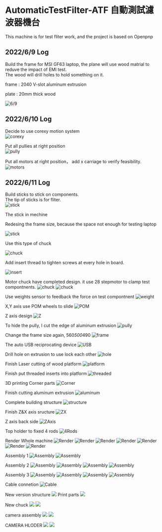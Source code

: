 # AutomaticTestFilter-ATF 自動測試濾波器機台

This machine is for test fliter work, and the project is based on Openpnp

## 2022/6/9 Log

Build the frame for MSI GF63 laptop, the plane will use wood matrial to reduve the impact of EMI test.  
The wood will drill holes to hold something on it.

frame : 2040 V-slot aluminum extrusion

plate : 20mm thick wood

![6/9](https://github.com/Andy-Cheng1017/AutomaticTestFilter-ATF/blob/main/img/2022-06-09%2015.29.12.png)

## 2022/6/10 Log

Decide to use corexy motion system  
![corexy](https://github.com/Andy-Cheng1017/AutomaticTestFilter-ATF/blob/main/img/6a9e99aeec0aafb9233e9deea945becb.jpg)

Put all pullies at right position  
![pully](https://github.com/Andy-Cheng1017/AutomaticTestFilter-ATF/blob/main/img/2022-06-11%2003.24.13.png)

Put all motors at right position， add x carriage to verify feasibility.  
![motors](https://github.com/Andy-Cheng1017/AutomaticTestFilter-ATF/blob/main/img/2022-06-10%2021.09.02.png)

## 2022/6/11 Log

Build sticks to stick on components.  
The tip of sticks is for fliter.  
![stick](https://github.com/Andy-Cheng1017/AutomaticTestFilter-ATF/blob/main/img/2022-06-11%2002.40.23.png)

The stick in mechine

Redesing the frame size, because the space not enough for testing laptop

![stick](https://github.com/Andy-Cheng1017/AutomaticTestFilter-ATF/blob/main/img/2022-06-11%2002.40.53.png)

Use this type of chuck

![chuck](https://github.com/Andy-Cheng1017/AutomaticTestFilter-ATF/blob/main/img/2022-06-11%2002.42.20.png)

Add insert thread to tighten screws at every hole in board.

![insert](https://github.com/Andy-Cheng1017/AutomaticTestFilter-ATF/blob/main/img/2022-06-11%2003.20.32.png)

Motor chuck have completed design. it use 28 stepmotor to clamp test compontnents.
![chuck](https://github.com/Andy-Cheng1017/AutomaticTestFilter-ATF/blob/main/img/2022-07-25%2017.49.41.png)
![chuck](https://github.com/Andy-Cheng1017/AutomaticTestFilter-ATF/blob/main/img/2022-07-25%2017.50.02.png)

Use weights sensor to feedback the force on test compontnent
![weight](https://github.com/Andy-Cheng1017/AutomaticTestFilter-ATF/blob/main/img/2022-07-30%2013.38.47.png)

X,Y axis use POM wheels to slide
![POM](https://github.com/Andy-Cheng1017/AutomaticTestFilter-ATF/blob/main/img/2022-07-30%2013.39.09.png)

Z axis design
![Z](https://github.com/Andy-Cheng1017/AutomaticTestFilter-ATF/blob/main/img/2022-07-30%2013.39.30.png)

To hide the pully, I cut the edge of aluminum extrusion
![pully](https://github.com/Andy-Cheng1017/AutomaticTestFilter-ATF/blob/main/img/2022-07-30%2013.41.23.png)

Change the frame size again, 560*500*490
![frame](https://github.com/Andy-Cheng1017/AutomaticTestFilter-ATF/blob/main/img/2022-07-30%2016.09.14.png)

The auto USB reciprocating device
![USB](https://github.com/Andy-Cheng1017/AutomaticTestFilter-ATF/blob/main/img/2022-07-30%2016.55.43.png)

Drill hole on extrusion to use lock each other
![hole](https://github.com/Andy-Cheng1017/AutomaticTestFilter-ATF/blob/main/img/2022-08-11%2010.22.49.png)

Finish Laser cutting of wood platform
![platform](https://github.com/Andy-Cheng1017/AutomaticTestFilter-ATF/blob/main/img/P_20220909_093249.jpg)

Finish put threaded inserts into platform
![threaded](https://github.com/Andy-Cheng1017/AutomaticTestFilter-ATF/blob/main/img/P_20220909_093257.jpg)

3D printing Corner parts
![Corner](https://github.com/Andy-Cheng1017/AutomaticTestFilter-ATF/blob/main/img/P_20220909_095941.jpg)

Finish cutting aluminum extrusion
![aluminum](https://github.com/Andy-Cheng1017/AutomaticTestFilter-ATF/blob/main/img/P_20220922_085837.jpg)

Complete building structure
![structure](https://github.com/Andy-Cheng1017/AutomaticTestFilter-ATF/blob/main/img/P_20220922_095055.jpg)

Finish Z&X axis sructure
![ZX](https://github.com/Andy-Cheng1017/AutomaticTestFilter-ATF/blob/main/img/2022-10-04%2010.48.49.png)

Z axis back side
![ZAxis](https://github.com/Andy-Cheng1017/AutomaticTestFilter-ATF/blob/main/img/2022-10-04%2010.47.35.png)

Top holder to fixed 4 rods
![4Rods](https://github.com/Andy-Cheng1017/AutomaticTestFilter-ATF/blob/main/img/2022-10-04%2010.46.40.png)

Render Whole machine
![Render](https://github.com/Andy-Cheng1017/AutomaticTestFilter-ATF/blob/main/img/af768900-22e2-4597-92aa-3495d36290c9.PNG)
![Render](https://github.com/Andy-Cheng1017/AutomaticTestFilter-ATF/blob/main/img/conbine_2022-Oct-04_10-56-07AM-000_CustomizedView4991560266.png)
![Render](https://github.com/Andy-Cheng1017/AutomaticTestFilter-ATF/blob/main/img/conbine_2022-Oct-04_10-54-18AM-000_CustomizedView7426167878_png.png)
![Render](https://github.com/Andy-Cheng1017/AutomaticTestFilter-ATF/blob/main/img/conbine_2022-Oct-04_10-53-53AM-000_CustomizedView9045329116_png.png)
![Render](https://github.com/Andy-Cheng1017/AutomaticTestFilter-ATF/blob/main/img/conbine_2022-Oct-04_10-53-36AM-000_CustomizedView18705061372_png.png)
![Render](https://github.com/Andy-Cheng1017/AutomaticTestFilter-ATF/blob/main/img/conbine_2022-Oct-04_10-53-10AM-000_CustomizedView5602162276_png.png)
![Render](https://github.com/Andy-Cheng1017/AutomaticTestFilter-ATF/blob/main/img/conbine_2022-Oct-04_10-51-59AM-000_CustomizedView5602162276_png.png)

Assembly 1
![Assembly](https://github.com/Andy-Cheng1017/AutomaticTestFilter-ATF/blob/main/img/P_20220922_085837%20(1).jpg)
![Assembly](https://github.com/Andy-Cheng1017/AutomaticTestFilter-ATF/blob/main/img/P_20220922_095055%20(1).jpg)

Assembly 2
![Assembly](https://github.com/Andy-Cheng1017/AutomaticTestFilter-ATF/blob/main/img/P_20221101_090129.jpg)
![Assembly](https://github.com/Andy-Cheng1017/AutomaticTestFilter-ATF/blob/main/img/P_20221101_090135.jpg)
![Assembly](https://github.com/Andy-Cheng1017/AutomaticTestFilter-ATF/blob/main/img/P_20221101_091314.jpg)
![Assembly](https://github.com/Andy-Cheng1017/AutomaticTestFilter-ATF/blob/main/img/P_20221101_091530.jpg)

Assembly 3
![Assembly](https://github.com/Andy-Cheng1017/AutomaticTestFilter-ATF/blob/main/img/P_20221106_152703.jpg)
![Assembly](https://github.com/Andy-Cheng1017/AutomaticTestFilter-ATF/blob/main/img/P_20221106_152708.jpg)
![Assembly](https://github.com/Andy-Cheng1017/AutomaticTestFilter-ATF/blob/main/img/P_20221106_152714%20(1).jpg)
![Assembly](https://github.com/Andy-Cheng1017/AutomaticTestFilter-ATF/blob/main/img/P_20221106_152714.jpg)

Cable connetion
![Cable](img/P_20221122_091635.jpg)

New version structure
![](img/2022-11-22_09.27.44.png)
Print parts
![](img/P_20221122_091712.jpg)

New chuck
![](img/2022-11-22_09.27.31.png)
![](img/2022-11-22%2009.28.40.png)

camera assembly
![](img/P_20221122_091947.jpg)
![](img/P_20221122_092009.jpg)

CAMERA HLODER
![](img/2023-01-19_09.20.21.png)
![](img/2023-01-19_09.19.39.png)
